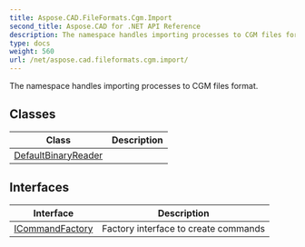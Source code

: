 ```yaml
---
title: Aspose.CAD.FileFormats.Cgm.Import
second_title: Aspose.CAD for .NET API Reference
description: The namespace handles importing processes to CGM files format
type: docs
weight: 560
url: /net/aspose.cad.fileformats.cgm.import/
---
```

The namespace handles importing processes to CGM files format.

## Classes

| Class | Description |
| --- | --- |
| [DefaultBinaryReader](./defaultbinaryreader/) |  |
## Interfaces

| Interface | Description |
| --- | --- |
| [ICommandFactory](./icommandfactory/) | Factory interface to create commands |


